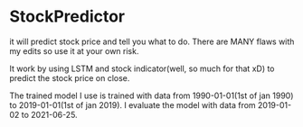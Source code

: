 # StockPredictor
it will predict stock price and tell you what to do.
There are MANY flaws with my edits so use it at your own risk.

It work by using LSTM and stock indicator(well, so much for that xD) to predict the stock price on close.

The trained model I use is trained with data from 1990-01-01(1st of jan 1990) to 2019-01-01(1st of jan 2019). I evaluate the model with data from 2019-01-02 to 2021-06-25.
